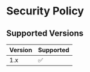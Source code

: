 # Security Policy

## Supported Versions

| Version | Supported          |
| ------- | ------------------ |
| 1.x  | :white_check_mark: |
